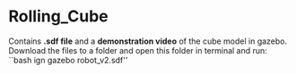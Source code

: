 # Rolling_Cube
Contains **.sdf file** and a **demonstration video** of the cube model in gazebo.
Download the files to a folder and open this folder in terminal and run: 
``bash
ign gazebo robot_v2.sdf''
